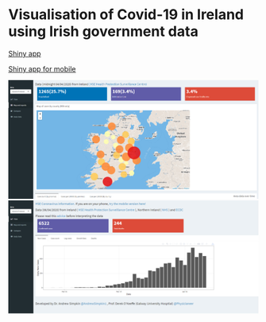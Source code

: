 # Visualisation of Covid-19 in Ireland using Irish government data

[Shiny app](https://andsim.shinyapps.io/Corona/)

[Shiny app for mobile](https://andsim.shinyapps.io/coronamobile/)

![Screenshot1](https://github.com/mathsnuig/coronaviz/blob/master/screenshots/screenshot1.PNG)
![Screenshot2](https://github.com/mathsnuig/coronaviz/blob/master/screenshots/screenshot2.PNG)
